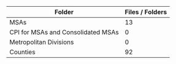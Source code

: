 | Folder                             |   Files / Folders |
|------------------------------------|-------------------|
| MSAs                               |                13 |
| CPI for MSAs and Consolidated MSAs |                 0 |
| Metropolitan Divisions             |                 0 |
| Counties                           |                92 |